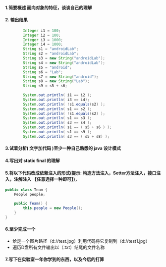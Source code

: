 
#### 1.简要概述 面向对象的特征，谈谈自己的理解
#### 2. 输出结果
```java
        Integer i1 = 100;
        Integer i2 = 100;
        Integer i3 = 1000;
        Integer i4 = 1000;
        String s1 = "androidLab";
        String s2 = "androidLab";
        String s3 = new String("androidLab");
        String s4 = new String("androidLab");
        String s5 = "android";
        String s6 = "Lab";
        String s7 = new String("android");
        String s8 = new String("Lab");
        String s9 = s5 + s6;
        
        System.out.println( i1 == i2 );
        System.out.println( i3 == i4);
        System.out.println( !s1.equals(s2) );
        System.out.println( s1 == s2 );
        System.out.println( !s1.equals(s2) );
        System.out.println( s1 == s3 );
        System.out.println( s3 == s4 );
        System.out.println( s1 == ( s5 + s6 ) );
        System.out.println( s1 == s9 );
        System.out.println( s3 == ( s5 + s8) );
```

#### 3.试着分析( 文字加代码 )至少一种自己熟悉的 java 设计模式
#### 4.写出对 static final 的理解
#### 5.将以下代码改成依赖注入的形式(提示: 构造方法注入，Setter方法注入，接口注入，注解注入  【任意选择一种即可】)，
```java
public class Team {
    People people;

    public Team() {
        this.people = new People();
    }
}

```
#### 6.至少完成一个
* 给定一个图片路径（d://test.jpg）利用代码将它复制到（d://test1.jpg）
* 遍历D盘所有文件输出以（.txt）结尾的文件名称
#### 7.写下在实验室一年你学到的东西，以及今后的打算

